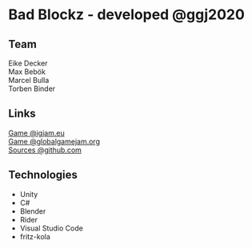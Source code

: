 # Bad Blockz - developed @ggj2020

## Team
Eike Decker  
Max Bebök  
Marcel Bulla  
Torben Binder  


## Links
[Game @igjam.eu](https://igjam.eu/jams/global-game-jam-2020/735)  
[Game @globalgamejam.org](https://globalgamejam.org/2020/games/bad-blockz-2)  
[Sources @github.com](https://github.com/zet23t/ggj2020)  


## Technologies
 - Unity
 - C#
 - Blender
 - Rider
 - Visual Studio Code
 - fritz-kola
